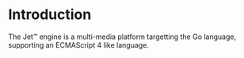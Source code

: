 # Introduction

The Jet™ engine is a multi-media platform targetting the Go language, supporting an ECMAScript 4 like language.